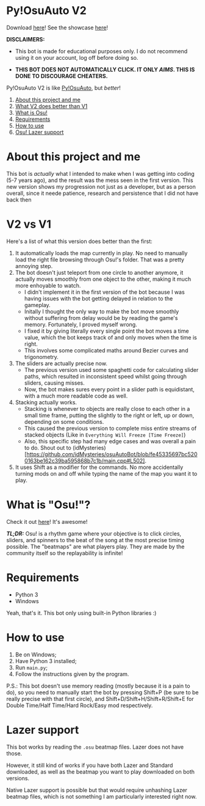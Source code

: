 Py!OsuAuto V2
=============

Download [here](https://github.com/vicb0/Py-OsuAuto-V2/releases)!
See the showcase [here](https://youtu.be/NljNioZ1FOk)!

**DISCLAIMERS:**

- This bot is made for educational purposes only. I do not recommend using it on your account, log off before doing so.  

- **THIS BOT DOES NOT AUTOMATICALLY CLICK. IT ONLY _AIMS_. THIS IS DONE TO DISCOURAGE CHEATERS.**

Py!OsuAuto V2 is like [Py!OsuAuto](https://github.com/victorborneo/Py-OsuAuto), but _better_!

1. [About this project and me](#about-this-project-and-me)
2. [What V2 does better than V1](#v2-vs-v1)
3. [What is Osu!](#what-is-osu)
4. [Requirements](#requirements)
5. [How to use](#how-to-use)
6. [Osu! Lazer support](#lazer-support)

# About this project and me
This bot is _actually_ what I intended to make when I was getting into coding (5-7 years ago), and the result was the mess seen in the first version.
This new version shows my progression not just as a developer, but as a person overall, since it neede patience, research and persistence that I did not have back then

# V2 vs V1
Here's a list of what this version does better than the first:
1. It automatically loads the map currently in play. No need to manually load the right file browsing through Osu!'s folder. That was a pretty annoying step.
2. The bot doesn't just teleport from one circle to another anymore, it actually moves smoothly from one object to the other, making it much more enhoyable to watch.
    - I didn't implement it in the first version of the bot because I was having issues with the bot getting delayed in relation to the gameplay.
    - Initally I thought the only way to make the bot move smoothly without suffering from delay would be by reading the game's memory. Fortunately, I proved myself wrong.
    - I fixed it by giving literally every single point the bot moves a time value, which the bot keeps track of and only moves when the time is right.
    - This involves some complicated maths around Bezier curves and trigonometry.
3. The sliders are actually precise now.
    - The previous version used some spaghetti code for calculating slider paths, which resulted in inconsistent speed whilst going through sliders, causing misses.
    - Now, the bot makes sures every point in a slider path is equidistant, with a much more readable code as well.
4. Stacking actually works.
    - Stacking is whenever to objects are really close to each other in a small time frame, putting the slightly to the right or left, up or down, depending on some conditions.
    - This caused the previous version to complete miss entire streams of stacked objects (Like in `Everything Will Freeze [Time Freeze]`)
    - Also, this specific step had many edge cases and was overall a pain to do. Shout out to (idMysteries)[https://github.com/idMysteries/osuAutoBot/blob/fe45335697bc5200163be162c39ba595868b7c1b/main.cpp#L502].
5. It uses Shift as a modifier for the commands. No more accidentally turning mods on and off while typing the name of the map you want it to play.

# What is "Osu!"?
Check it out [here](https://osu.ppy.sh/home)! It's awesome!

_**TL;DR:**_
Osu! is a rhythm game where your objective is to click circles, sliders, and spinners to the beat of the song at the most precise timing possible.
The "beatmaps" are what players play. They are made by the community itself so the replayability is infinite!

# Requirements
- Python 3
- Windows

Yeah, that's it. This bot only using built-in Python libraries :)

# How to use
1. Be on Windows;
2. Have Python 3 installed;
3. Run `main.py`;
4. Follow the instructions given by the program.

P.S.: This bot doesn't use memory reading (mostly because it is a pain to do), so you need to manually start the bot by pressing Shift+P (be sure to be really precise with that first circle), and Shift+D/Shift+H/Shift+R/Shift+E for Double Time/Half Time/Hard Rock/Easy mod respectively.

# Lazer support
This bot works by reading the `.osu` beatmap files. Lazer does not have those.

However, it still kind of works if you have both Lazer and Standard downloaded, as well as the beatmap you want to play downloaded on both versions.

Native Lazer support is possible but that would require unhashing Lazer beatmap files, which is not something I am particularly interested right now.
